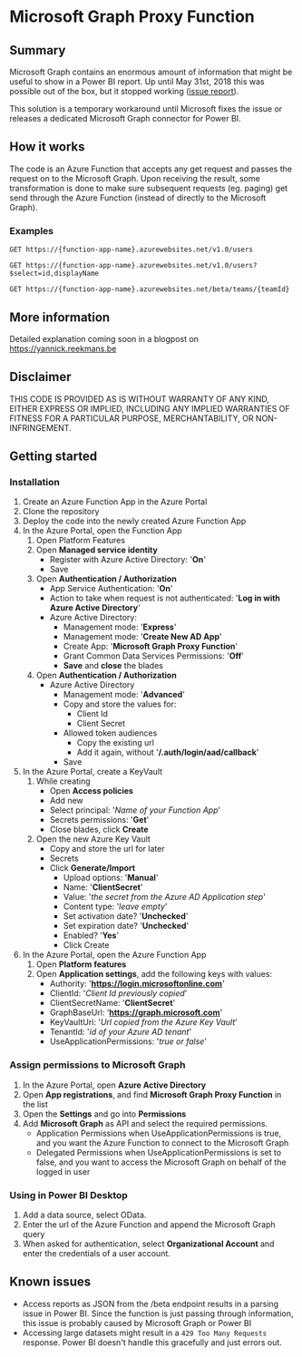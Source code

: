 # Microsoft Graph Proxy Function
## Summary
Microsoft Graph contains an enormous amount of information that might be useful to show in a Power BI report. Up until May 31st, 2018 this was possible out of the box, but it stopped working ([issue report](https://community.powerbi.com/t5/Issues/Error-getting-OData-from-Microsoft-Graph-Access-to-the-resource/idi-p/430087)).

This solution is a temporary workaround until Microsoft fixes the issue or releases a dedicated Microsoft Graph connector for Power BI.

## How it works
The code is an Azure Function that accepts any get request and passes the request on to the Microsoft Graph. Upon receiving the result, some transformation is done to make sure subsequent requests (eg. paging) get send through the Azure Function (instead of directly to the Microsoft Graph).

### Examples
```
GET https://{function-app-name}.azurewebsites.net/v1.0/users
```
```
GET https://{function-app-name}.azurewebsites.net/v1.0/users?$select=id,displayName
```
```
GET https://{function-app-name}.azurewebsites.net/beta/teams/{teamId}
```

## More information
Detailed explanation coming soon in a blogpost on https://yannick.reekmans.be

## Disclaimer
THIS CODE IS PROVIDED AS IS WITHOUT WARRANTY OF ANY KIND, EITHER EXPRESS OR IMPLIED, INCLUDING ANY IMPLIED WARRANTIES OF FITNESS FOR A PARTICULAR PURPOSE, MERCHANTABILITY, OR NON-INFRINGEMENT.

## Getting started
### Installation
1. Create an Azure Function App in the Azure Portal
2. Clone the repository
3. Deploy the code into the newly created Azure Function App
4. In the Azure Portal, open the Function App  
    1. Open Platform Features
    2. Open __Managed service identity__
        * Register with Azure Active Directory: '__On__'
        * Save
    3. Open __Authentication / Authorization__
        * App Service Authentication: '__On__'
        * Action to take when request is not authenticated: '__Log in with Azure Active Directory__'
        * Azure Active Directory:
            * Management mode: '__Express__'
            * Management mode: '__Create New AD App__'
            * Create App: '__Microsoft Graph Proxy Function__'
            * Grant Common Data Services Permissions: '__Off__'
            * __Save__ and __close__ the blades
    4. Open __Authentication / Authorization__
        * Azure Active Directory
            * Management mode: '__Advanced__'
            * Copy and store the values for:
                * Client Id
                * Client Secret
            * Allowed token audiences
                * Copy the existing url
                * Add it again, without '__/.auth/login/aad/callback__'
            * Save  
5. In the Azure Portal, create a KeyVault
    1. While creating
        * Open __Access policies__
        * Add new
        * Select principal: '*Name of your Function App*'
        * Secrets permissions: '__Get__'
        * Close blades, click __Create__
    2. Open the new Azure Key Vault
        * Copy and store the url for later
        * Secrets
        * Click __Generate/Import__
            * Upload options: '__Manual__'
            * Name: '__ClientSecret__'
            * Value: '*the secret from the Azure AD Application step*'
            * Content type: '*leave empty*'
            * Set activation date? '__Unchecked__'
            * Set expiration date? '__Unchecked__'
            * Enabled? '__Yes__'
            * Click Create
6. In the Azure Portal, open the Azure Function App
    1. Open __Platform features__
    2. Open __Application settings__, add the following keys with values:
        * Authority: '__https://login.microsoftonline.com__'
        * ClientId: '*Client Id previously copied*'
        * ClientSecretName: '__ClientSecret__'  
        * GraphBaseUrl: '__https://graph.microsoft.com__'
        * KeyVaultUri: '*Url copied from the Azure Key Vault*'
        * TenantId: '*id of your Azure AD tenant*'
        * UseApplicationPermissions: '*true or false*'

### Assign permissions to Microsoft Graph
1. In the Azure Portal, open __Azure Active Directory__
2. Open __App registrations__, and find __Microsoft Graph Proxy Function__ in the list
3. Open the __Settings__ and go into __Permissions__
4. Add __Microsoft Graph__ as API and select the required permissions.
    * Application Permissions when UseApplicationPermissions is true, and you want the Azure Function to connect to the Microsoft Graph
    * Delegated Permissions when UseApplicationPermissions is set to false, and you want to access the Microsoft Graph on behalf of the logged in user

### Using in Power BI Desktop
1. Add a data source, select OData.
2. Enter the url of the Azure Function and append the Microsoft Graph query
3. When asked for authentication, select __Organizational Account__ and enter the credentials of a user account.

## Known issues
* Access reports as JSON from the /beta endpoint results in a parsing issue in Power BI. Since the function is just passing through information, this issue is probably caused by Microsoft Graph or Power BI
* Accessing large datasets might result in a `429 Too Many Requests` response. Power BI doesn't handle this gracefully and just errors out.
